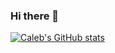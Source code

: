 ### Hi there 👋
[![Caleb's GitHub stats](https://github-readme-stats.vercel.app/api?username=cpbeachler)](https://github.com/anuraghazra/github-readme-stats)
<!--
**cpbeachler/cpbeachler** is a ✨ _special_ ✨ repository because its `README.md` (this file) appears on your GitHub profile.

Here are some ideas to get you started:

- 🔭 I’m currently working on ...
- 🌱 I’m currently learning ...
- 👯 I’m looking to collaborate on ...
- 🤔 I’m looking for help with ...
- 💬 Ask me about ...
- 📫 How to reach me: ...
- 😄 Pronouns: ...
- ⚡ Fun fact: ...
-->

